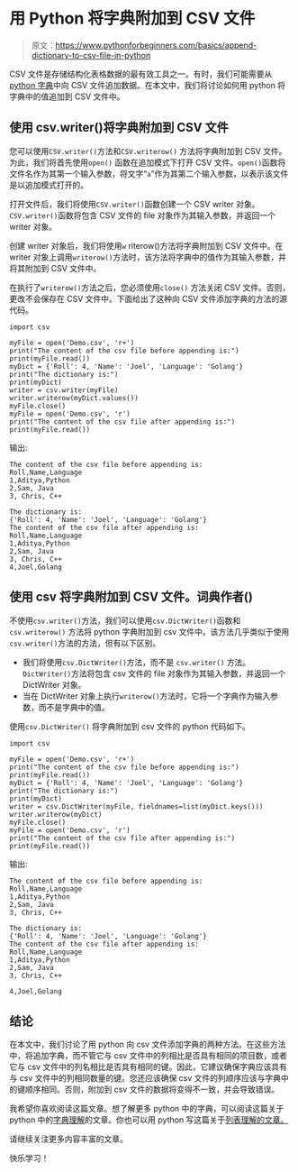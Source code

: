 # 用 Python 将字典附加到 CSV 文件

> 原文：<https://www.pythonforbeginners.com/basics/append-dictionary-to-csv-file-in-python>

CSV 文件是存储结构化表格数据的最有效工具之一。有时，我们可能需要从 [python 字典](https://www.pythonforbeginners.com/dictionary/how-to-use-dictionaries-in-python/)中向 CSV 文件追加数据。在本文中，我们将讨论如何用 python 将字典中的值追加到 CSV 文件中。

## 使用 csv.writer()将字典附加到 CSV 文件

您可以使用`CSV.writer()`方法和`CSV.writerow()` 方法将字典附加到 CSV 文件。为此，我们将首先使用`open()` 函数在追加模式下打开 CSV 文件。`open()`函数将文件名作为其第一个输入参数，将文字“`a`”作为其第二个输入参数，以表示该文件是以追加模式打开的。

打开文件后，我们将使用`CSV.writer()`函数创建一个 CSV writer 对象。`CSV.writer()`函数将包含 CSV 文件的 file 对象作为其输入参数，并返回一个 writer 对象。

创建 writer 对象后，我们将使用`w` riterow()方法将字典附加到 CSV 文件中。在 writer 对象上调用`writerow()`方法时，该方法将字典中的值作为其输入参数，并将其附加到 CSV 文件中。

在执行了`writerow()`方法之后，您必须使用`close()` 方法关闭 CSV 文件。否则，更改不会保存在 CSV 文件中。下面给出了这种向 CSV 文件添加字典的方法的源代码。

```
import csv

myFile = open('Demo.csv', 'r+')
print("The content of the csv file before appending is:")
print(myFile.read())
myDict = {'Roll': 4, 'Name': 'Joel', 'Language': 'Golang'}
print("The dictionary is:")
print(myDict)
writer = csv.writer(myFile)
writer.writerow(myDict.values())
myFile.close()
myFile = open('Demo.csv', 'r')
print("The content of the csv file after appending is:")
print(myFile.read())
```

输出:

```
The content of the csv file before appending is:
Roll,Name,Language
1,Aditya,Python
2,Sam, Java
3, Chris, C++

The dictionary is:
{'Roll': 4, 'Name': 'Joel', 'Language': 'Golang'}
The content of the csv file after appending is:
Roll,Name,Language
1,Aditya,Python
2,Sam, Java
3, Chris, C++
4,Joel,Golang
```

## 使用 csv 将字典附加到 CSV 文件。词典作者()

不使用`csv.writer()`方法，我们可以使用`csv.DictWriter()`函数和`csv.writerow()` 方法将 python 字典附加到 csv 文件中。该方法几乎类似于使用`csv.writer()`方法的方法，但有以下区别。

*   我们将使用`csv.DictWriter()`方法，而不是 `csv.writer()` 方法。`DictWriter()`方法将包含 csv 文件的 file 对象作为其输入参数，并返回一个 DictWriter 对象。
*   当在 DictWriter 对象上执行`writerow()`方法时，它将一个字典作为输入参数，而不是字典中的值。

使用`csv.DictWriter()` 将字典附加到 csv 文件的 python 代码如下。

```
import csv

myFile = open('Demo.csv', 'r+')
print("The content of the csv file before appending is:")
print(myFile.read())
myDict = {'Roll': 4, 'Name': 'Joel', 'Language': 'Golang'}
print("The dictionary is:")
print(myDict)
writer = csv.DictWriter(myFile, fieldnames=list(myDict.keys()))
writer.writerow(myDict)
myFile.close()
myFile = open('Demo.csv', 'r')
print("The content of the csv file after appending is:")
print(myFile.read())
```

输出:

```
The content of the csv file before appending is:
Roll,Name,Language
1,Aditya,Python
2,Sam, Java
3, Chris, C++

The dictionary is:
{'Roll': 4, 'Name': 'Joel', 'Language': 'Golang'}
The content of the csv file after appending is:
Roll,Name,Language
1,Aditya,Python
2,Sam, Java
3, Chris, C++

4,Joel,Golang
```

## 结论

在本文中，我们讨论了用 python 向 csv 文件添加字典的两种方法。在这些方法中，将追加字典，而不管它与 csv 文件中的列相比是否具有相同的项目数，或者它与 csv 文件中的列名相比是否具有相同的键。因此，它建议确保字典应该具有与 csv 文件中的列相同数量的键。您还应该确保 csv 文件的列顺序应该与字典中的键顺序相同。否则，附加到 csv 文件的数据将变得不一致，并会导致错误。

我希望你喜欢阅读这篇文章。想了解更多 python 中的字典，可以阅读这篇关于 python 中的[字典理解](https://www.pythonforbeginners.com/dictionary/dictionary-comprehension-in-python)的文章。你也可以用 python 写这篇关于[列表理解的文章。](https://www.pythonforbeginners.com/basics/list-comprehensions-in-python)

请继续关注更多内容丰富的文章。

快乐学习！
